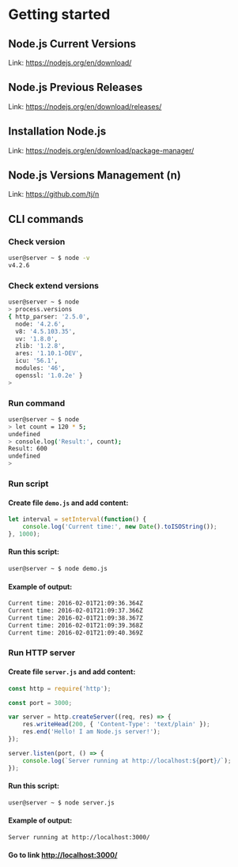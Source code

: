 # Getting started

## Node.js Current Versions

Link: https://nodejs.org/en/download/

## Node.js Previous Releases

Link: https://nodejs.org/en/download/releases/

## Installation Node.js

Link: https://nodejs.org/en/download/package-manager/

## Node.js Versions Management (n)

Link: https://github.com/tj/n

## CLI commands

### Check version

```bash
user@server ~ $ node -v
v4.2.6
```

### Check extend versions

```bash
user@server ~ $ node
> process.versions
{ http_parser: '2.5.0',
  node: '4.2.6',
  v8: '4.5.103.35',
  uv: '1.8.0',
  zlib: '1.2.8',
  ares: '1.10.1-DEV',
  icu: '56.1',
  modules: '46',
  openssl: '1.0.2e' }
> 
```

### Run command

```bash
user@server ~ $ node
> let count = 120 * 5;
undefined
> console.log('Result:', count);
Result: 600
undefined
> 
```

### Run script

#### Create file `demo.js` and add content:
```js
let interval = setInterval(function() {
    console.log('Current time:', new Date().toISOString());
}, 1000);
```

#### Run this script:
```bash
user@server ~ $ node demo.js
```

#### Example of output:
```bash
Current time: 2016-02-01T21:09:36.364Z
Current time: 2016-02-01T21:09:37.366Z
Current time: 2016-02-01T21:09:38.367Z
Current time: 2016-02-01T21:09:39.368Z
Current time: 2016-02-01T21:09:40.369Z
```

### Run HTTP server

#### Create file `server.js` and add content:
```js
const http = require('http');

const port = 3000;

var server = http.createServer((req, res) => {
    res.writeHead(200, { 'Content-Type': 'text/plain' });
    res.end('Hello! I am Node.js server!');
});

server.listen(port, () => {
    console.log(`Server running at http://localhost:${port}/`);
});
```

#### Run this script:
```bash
user@server ~ $ node server.js
```

#### Example of output:
```bash
Server running at http://localhost:3000/
```

#### Go to link [http://localhost:3000/](http://localhost:3000/)
